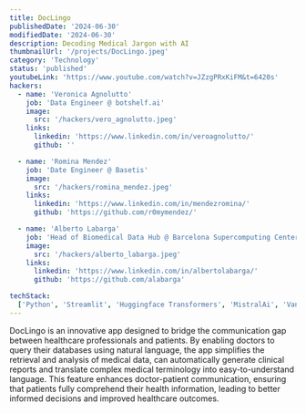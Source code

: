 ```yaml
---
title: DocLingo
publishedDate: '2024-06-30'
modifiedDate: '2024-06-30'
description: Decoding Medical Jargon with AI
thumbnailUrl: '/projects/DocLingo.jpeg'
category: 'Technology'
status: 'published'
youtubeLink: 'https://www.youtube.com/watch?v=JZzgPRxKiFM&t=6420s'
hackers:
  - name: 'Veronica Agnolutto'
    job: 'Data Engineer @ botshelf.ai'
    image:
      src: '/hackers/vero_agnolutto.jpeg'
    links:
      linkedin: 'https://www.linkedin.com/in/veroagnolutto/'
      github: ''

  - name: 'Romina Mendez'
    job: 'Date Engineer @ Basetis'
    image:
      src: '/hackers/romina_mendez.jpeg'
    links:
      linkedin: 'https://www.linkedin.com/in/mendezromina/'
      github: 'https://github.com/r0mymendez/'

  - name: 'Alberto Labarga'
    job: 'Head of Biomedical Data Hub @ Barcelona Supercomputing Center'
    image:
      src: '/hackers/alberto_labarga.jpeg'
    links:
      linkedin: 'https://www.linkedin.com/in/albertolabarga/'
      github: 'https://github.com/alabarga'

techStack:
  ['Python', 'Streamlit', 'Huggingface Transformers', 'MistralAi', 'VannaAI']
---
```


DocLingo is an innovative app designed to bridge the communication gap between healthcare professionals and patients. By enabling doctors to query their databases using natural language, the app simplifies the retrieval and analysis of medical data, can automatically generate clinical reports and translate complex medical terminology into easy-to-understand language. This feature enhances doctor-patient communication, ensuring that patients fully comprehend their health information, leading to better informed decisions and improved healthcare outcomes.

<YouTube id="JZzgPRxKiFM" timestamp="6420" thumbnail="/projects/DocLingo.jpeg"/>
